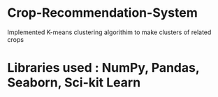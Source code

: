# Crop-Recommendation-System
Implemented K-means clustering algorithim to make clusters of related crops 
# Libraries used : NumPy, Pandas, Seaborn, Sci-kit Learn
